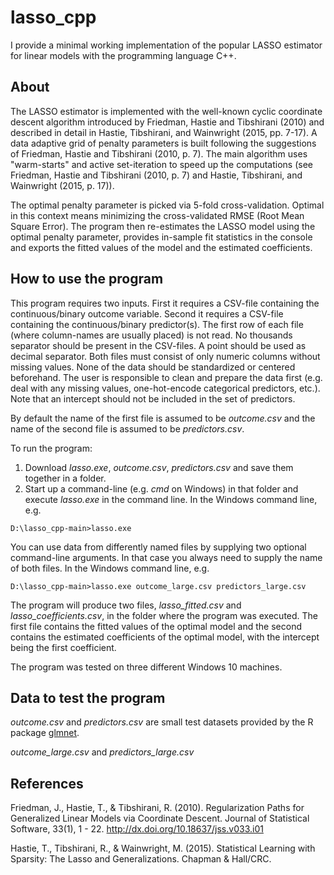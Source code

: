 # lasso_cpp

I provide a minimal working implementation of the popular LASSO estimator for linear models with the programming language C++. 


## About

The LASSO estimator is implemented with the well-known cyclic coordinate descent algorithm introduced by Friedman, Hastie and Tibshirani (2010) and described in detail in Hastie, Tibshirani, and Wainwright (2015, pp. 7-17). A data adaptive grid of penalty parameters is built following the suggestions of Friedman, Hastie and Tibshirani (2010, p. 7). The main algorithm uses "warm-starts" and active set-iteration to speed up the computations (see Friedman, Hastie and Tibshirani (2010, p. 7) and Hastie, Tibshirani, and Wainwright (2015, p. 17)).

The optimal penalty parameter is picked via 5-fold cross-validation. Optimal in this context means minimizing the cross-validated RMSE (Root Mean Square Error). The program then re-estimates the LASSO model using the optimal penalty parameter, provides in-sample fit statistics in the console and exports the fitted values of the model and the estimated coefficients.


## How to use the program 

This program requires two inputs. First it requires a CSV-file containing the continuous/binary outcome variable. Second it requires a CSV-file containing the continuous/binary predictor(s). The first row of each file (where column-names are usually placed) is not read. No thousands separator should be present in the CSV-files. A point should be used as decimal separator. Both files must consist of only numeric columns without missing values. None of the data should be standardized or centered beforehand. The user is responsible to clean and prepare the data first (e.g. deal with any missing values, one-hot-encode categorical predictors, etc.). Note that an intercept should not be included in the set of predictors.

By default the name of the first file is assumed to be *outcome.csv* and the name of the second file is assumed to be *predictors.csv*.

To run the program:
1. Download *lasso.exe*, *outcome.csv*, *predictors.csv* and save them together in a folder.
2. Start up a command-line (e.g. *cmd* on Windows) in that folder and execute *lasso.exe* in the command line. In the Windows command line, e.g.
```shell
D:\lasso_cpp-main>lasso.exe
```
You can use data from differently named files by supplying two optional command-line arguments. In that case you always need to supply the name of both files. In the Windows command line, e.g.
```shell
D:\lasso_cpp-main>lasso.exe outcome_large.csv predictors_large.csv
```

The program will produce two files, *lasso_fitted.csv* and *lasso_coefficients.csv*, in the folder where the program was executed.
The first file contains the fitted values of the optimal model and the second contains the estimated coefficients of the optimal model, with the intercept being the first coefficient.

The program was tested on three different Windows 10 machines.


## Data to test the program

*outcome.csv* and *predictors.csv* are small test datasets provided by the R package [glmnet](https://github.com/cran/glmnet).

*outcome_large.csv* and *predictors_large.csv*


## References

Friedman, J., Hastie, T., & Tibshirani, R. (2010). Regularization Paths for Generalized Linear Models via Coordinate Descent. Journal of Statistical Software, 33(1), 1 - 22. http://dx.doi.org/10.18637/jss.v033.i01

Hastie, T., Tibshirani, R., & Wainwright, M. (2015). Statistical Learning with Sparsity: The Lasso and Generalizations. Chapman & Hall/CRC.
